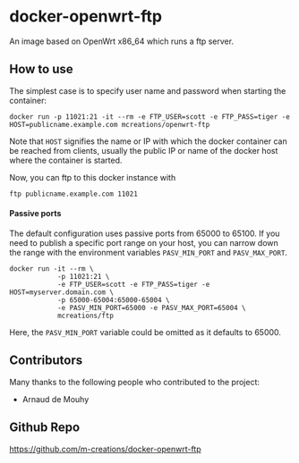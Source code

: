 docker-openwrt-ftp
===================

An image based on OpenWrt x86_64 which runs a ftp server.

How to use
----------

The simplest case is to specify user name and password when starting
the container:

```
docker run -p 11021:21 -it --rm -e FTP_USER=scott -e FTP_PASS=tiger -e HOST=publicname.example.com mcreations/openwrt-ftp
```

Note that ```HOST``` signifies the name or IP with which the docker
container can be reached from clients, usually the public IP or
name of the docker host where the container is started.

Now, you can ftp to this docker instance with

```
ftp publicname.example.com 11021
```

#### Passive ports

The default configuration uses passive ports from 65000 to 65100. If
you need to publish a specific port range on your host, you can narrow
down the range with the environment variables `PASV_MIN_PORT` and `PASV_MAX_PORT`.

```
docker run -it --rm \
            -p 11021:21 \
            -e FTP_USER=scott -e FTP_PASS=tiger -e HOST=myserver.domain.com \
            -p 65000-65004:65000-65004 \
            -e PASV_MIN_PORT=65000 -e PASV_MAX_PORT=65004 \
            mcreations/ftp
```

Here, the `PASV_MIN_PORT` variable could be omitted as it defaults to 65000.

Contributors
------------

Many thanks to the following people who contributed to the project:

- Arnaud de Mouhy

Github Repo
-----------

https://github.com/m-creations/docker-openwrt-ftp
